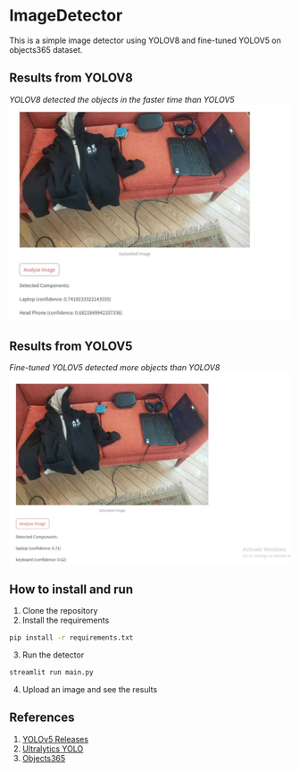 # ImageDetector

This is a simple image detector using YOLOV8 and fine-tuned YOLOV5 on objects365 dataset.

## Results from YOLOV8

_YOLOV8 detected the objects in the faster time than YOLOV5_
![YOLOV8 Result 1](images/imgv5.JPG)

## Results from YOLOV5

_Fine-tuned YOLOV5 detected more objects than YOLOV8_
![YOLOV5 Result 1](images/imgv8.jpg)

## How to install and run

1. Clone the repository
2. Install the requirements

```bash
pip install -r requirements.txt
```

3. Run the detector

```bash
streamlit run main.py
```

4. Upload an image and see the results

## References

1. [YOLOv5 Releases](https://github.com/ultralytics/yolov5/releases)
2. [Ultralytics YOLO](https://github.com/ultralytics/ultralytics)
3. [Objects365](https://openaccess.thecvf.com/content_ICCV_2019/papers/Shao_Objects365_A_Large-Scale_High-Quality_Dataset_for_Object_Detection_ICCV_2019_paper.pdf)
